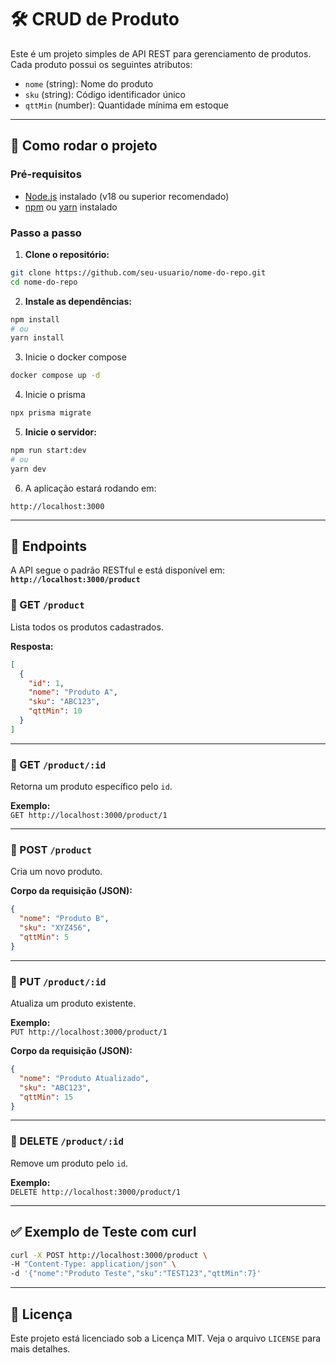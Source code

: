 # 🛠️ CRUD de Produto

Este é um projeto simples de API REST para gerenciamento de produtos.  
Cada produto possui os seguintes atributos:

- `nome` (string): Nome do produto  
- `sku` (string): Código identificador único  
- `qttMin` (number): Quantidade mínima em estoque

---

## 🚀 Como rodar o projeto

### Pré-requisitos

- [Node.js](https://nodejs.org/) instalado (v18 ou superior recomendado)
- [npm](https://www.npmjs.com/) ou [yarn](https://yarnpkg.com/) instalado

### Passo a passo

1. **Clone o repositório:**

```bash
git clone https://github.com/seu-usuario/nome-do-repo.git
cd nome-do-repo
```

2. **Instale as dependências:**

```bash
npm install
# ou
yarn install
```

3. Inicie o docker compose

```bash
docker compose up -d
```

4. Inicie o prisma

```bash
npx prisma migrate
```

5. **Inicie o servidor:**

```bash
npm run start:dev
# ou
yarn dev
```

6. A aplicação estará rodando em:

```
http://localhost:3000
```

---

## 📡 Endpoints

A API segue o padrão RESTful e está disponível em:  
**`http://localhost:3000/product`**

### 🔸 GET `/product`

Lista todos os produtos cadastrados.

**Resposta:**
```json
[
  {
    "id": 1,
    "nome": "Produto A",
    "sku": "ABC123",
    "qttMin": 10
  }
]
```

---

### 🔸 GET `/product/:id`

Retorna um produto específico pelo `id`.

**Exemplo:**  
`GET http://localhost:3000/product/1`

---

### 🔸 POST `/product`

Cria um novo produto.

**Corpo da requisição (JSON):**
```json
{
  "nome": "Produto B",
  "sku": "XYZ456",
  "qttMin": 5
}
```

---

### 🔸 PUT `/product/:id`

Atualiza um produto existente.

**Exemplo:**  
`PUT http://localhost:3000/product/1`

**Corpo da requisição (JSON):**
```json
{
  "nome": "Produto Atualizado",
  "sku": "ABC123",
  "qttMin": 15
}
```

---

### 🔸 DELETE `/product/:id`

Remove um produto pelo `id`.

**Exemplo:**  
`DELETE http://localhost:3000/product/1`

---

## ✅ Exemplo de Teste com curl

```bash
curl -X POST http://localhost:3000/product \
-H "Content-Type: application/json" \
-d '{"nome":"Produto Teste","sku":"TEST123","qttMin":7}'
```

---

## 📄 Licença

Este projeto está licenciado sob a Licença MIT. Veja o arquivo `LICENSE` para mais detalhes.

